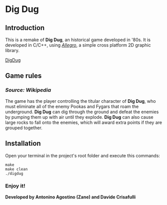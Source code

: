 # Dig Dug

## Introduction

This is a remake of **Dig Dug**, an historical game developed in '80s. It is developed in C/C++, using [*Allegro*](https://liballeg.org/), a simple cross platform 2D graphic library.

[DigDug](res/images/screenshot.png)

## Game rules
### *Source: Wikipedia*

The game has the player controlling the titular character of **Dig Dug**, who must eliminate all of the enemy Pookas and Fygars that roam the underground. **Dig Dug** can dig through the ground and defeat the enemies by pumping them up with air until they explode. **Dig Dug** can also cause large rocks to fall onto the enemies, which will award extra points if they are grouped together.


## Installation

Open your terminal in the project's root folder and execute this commands:

```
make
make clean
./digdug

```
### Enjoy it!

**Developed by Antonino Agostino (Zane) and Davide Crisafulli**
